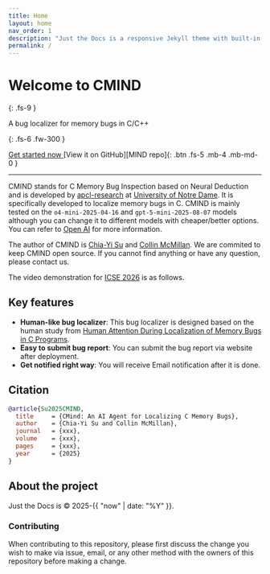 ```yaml
---
title: Home
layout: home
nav_order: 1
description: "Just the Docs is a responsive Jekyll theme with built-in search that is easily customizable and hosted on GitHub Pages."
permalink: /
---
```


# Welcome to CMIND
{: .fs-9 }

A bug localizer for memory bugs in C/C++

{: .fs-6 .fw-300 }

<!--[Get started now](http://172.237.148.235/){: .btn .btn-primary .fs-5 .mb-4 .mb-md-0 .mr-2 }-->
<a href="http://172.237.148.235/" class="btn btn-primary fs-5 mb-4 mb-md-0 mr-2" target="_blank" rel="noopener noreferrer">
  Get started now
</a>
[View it on GitHub][MIND repo]{: .btn .fs-5 .mb-4 .mb-md-0 }

---

<!-- {: .warning }
> This website documents the features of the current `main` branch of the Just the Docs theme. See [the CHANGELOG]({% link CHANGELOG.md %}) for a list of releases, new features, and bug fixes. -->

CMIND stands for C Memory Bug Inspection based on Neural Deduction and is developed by [apcl-research](https://github.com/apcl-research) at [University of Notre Dame](https://cse.nd.edu/). It is specifically developed to localize memory bugs in C. CMIND is mainly tested on the ```o4-mini-2025-04-16``` and ```gpt-5-mini-2025-08-07``` models although you can change it to different models with cheaper/better options. You can refer to [Open AI](https://platform.openai.com/docs/models) for more information.

The author of CMIND is [Chia-Yi Su](https://chiayisu.github.io/) and [Collin McMillan](https://sdf.org/~cmc/). We are commited to keep CMIND open source. If you cannot find anything or have any question, please contact us. 

The video demonstration for [ICSE 2026](https://conf.researchr.org/track/icse-2026/icse-2026-demonstrations) is as follows.

## Key features

- **Human-like bug localizer**: This bug localizer is designed based on the human study from [Human Attention During Localization of Memory Bugs in C Programs](https://arxiv.org/abs/2506.00693).
- **Easy to submit bug report**: You can submit the bug report via website after deployment.
- **Get notified right way**: You will receive Email notification after it is done.  

## Citation
```bibtex
@article{Su2025CMIND,
  title     = {CMind: An AI Agent for Localizing C Memory Bugs},
  author    = {Chia-Yi Su and Collin McMillan},
  journal   = {xxx},
  volume    = {xxx},
  pages     = {xxx},
  year      = {2025}
}
```


## About the project

Just the Docs is &copy; 2025-{{ "now" | date: "%Y" }}.


### Contributing

When contributing to this repository, please first discuss the change you wish to make via issue,
email, or any other method with the owners of this repository before making a change.

<!--
#### Thank you to the contributors of Just the Docs!

<ul class="list-style-none">
{% for contributor in site.github.contributors %}
  <li class="d-inline-block mr-1">
     <a href="{{ contributor.html_url }}"><img src="{{ contributor.avatar_url }}" width="32" height="32" alt="{{ contributor.login }}"></a>
  </li>
{% endfor %}
</ul>
-->

[Jekyll]: https://jekyllrb.com
[Markdown]: https://daringfireball.net/projects/markdown/
[Liquid]: https://github.com/Shopify/liquid/wiki
[Front matter]: https://jekyllrb.com/docs/front-matter/
[Jekyll configuration]: https://jekyllrb.com/docs/configuration/
[source file for this page]: https://github.com/just-the-docs/just-the-docs/blob/main/index.md
[Just the Docs Template]: https://just-the-docs.github.io/just-the-docs-template/
[Just the Docs]: https://just-the-docs.com
[MIND repo]: https://github.com/apcl-research/M.I.N.D.
[Just the Docs README]: https://github.com/just-the-docs/just-the-docs/blob/main/README.md
[GitHub Pages]: https://pages.github.com/
[Template README]: https://github.com/just-the-docs/just-the-docs-template/blob/main/README.md
[GitHub Pages / Actions workflow]: https://github.blog/changelog/2022-07-27-github-pages-custom-github-actions-workflows-beta/
[use the template]: https://github.com/just-the-docs/just-the-docs-template/generate
